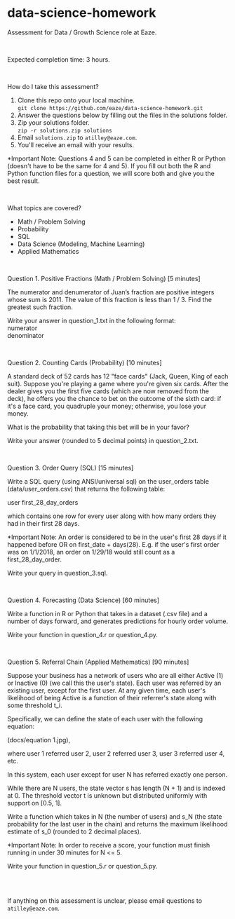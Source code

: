 # data-science-homework

Assessment for Data / Growth Science role at Eaze.

<br />

Expected completion time: 3 hours.

<br />

How do I take this assessment?
  1. Clone this repo onto your local machine.  
      ```git clone https://github.com/eaze/data-science-homework.git```
  2. Answer the questions below by filling out the files in the solutions folder.  
  3. Zip your solutions folder.  
      ```zip -r solutions.zip solutions```  
  4. Email ```solutions.zip``` to ```atilley@eaze.com```.
  5. You'll receive an email with your results.
      
*Important Note: Questions 4 and 5 can be completed in either R or Python (doesn't
have to be the same for 4 and 5). If you fill out both the R and Python 
function files for a question, we will score both and give you the best result.

<br />

What topics are covered?
  - Math / Problem Solving
  - Probability
  - SQL
  - Data Science (Modeling, Machine Learning)
  - Applied Mathematics

<br />

Question 1. Positive Fractions (Math / Problem Solving) [5 minutes]

The numerator and denumerator of Juan’s fraction are positive integers whose 
sum is 2011. The value of this fraction is less than 1 / 3. Find the greatest
such fraction.

Write your answer in question_1.txt in the following format:  
numerator  
denominator

<br />

Question 2. Counting Cards (Probability) [10 minutes]

A standard deck of 52 cards has 12 "face cards" (Jack, Queen, King of each suit).
Suppose you're playing a game where you're given six cards. After the dealer gives
you the first five cards (which are now removed from the deck), he offers 
you the chance to bet on the outcome of the sixth card: if it's a face card, you 
quadruple your money; otherwise, you lose your money.

What is the probability that taking this bet will be in your favor?

Write your answer (rounded to 5 decimal points) in question_2.txt.

<br />

Question 3. Order Query (SQL) [15 minutes]

Write a SQL query (using ANSI/universal sql) on the user_orders table (data/user_orders.csv)
that returns the following table:

user first_28_day_orders

which contains one row for every user along with how many orders they had in
their first 28 days.

*Important Note: An order is considered to be in the user's first 28 days if
it happened before OR on first_date + days(28). E.g. if the user's first order
was on 1/1/2018, an order on 1/29/18 would still count as a first_28_day_order.

Write your query in question_3.sql.

<br />

Question 4. Forecasting (Data Science) [60 minutes]

Write a function in R or Python that takes in a dataset (.csv file)
and a number of days forward, and generates predictions for hourly
order volume.

Write your function in question_4.r or question_4.py.

<br />

Question 5. Referral Chain (Applied Mathematics) [90 minutes]

Suppose your business has a network of users who are all either Active (1) or
Inactive (0) (we call this the user's state). Each user was referred by an existing
user, except for the first user. At any given time, each user's likelihood of being 
Active is a function of their referrer's state along with some threshold t_i.

Specifically, we can define the state of each user with the following equation:

(docs/equation 1.jpg),

where user 1 referred user 2, user 2 referred user 3, user 3 referred user 4, etc.

In this system, each user except for user N has referred exactly one person.

While there are N users, the state vector s has length (N + 1) and is indexed at
0. The threshold vector t is unknown but distributed uniformly with support on
[0.5, 1].

Write a function which takes in N (the number of users) and s_N (the state 
probability for the last user in the chain) and returns the maximum likelihood estimate 
of s_0 (rounded to 2 decimal places).

*Important Note: In order to receive a score, your function must finish running
in under 30 minutes for N <= 5.

Write your function in question_5.r or question_5.py.

<br />

<br />

If anything on this assessment is unclear, please email questions to ```atilley@eaze.com```.

